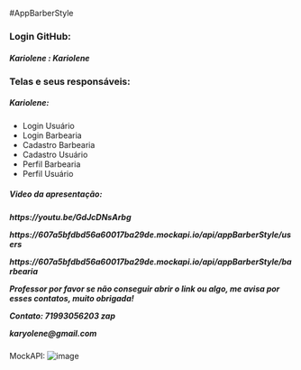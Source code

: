 #AppBarberStyle

<!DOCTYPE html>
<html>
<body>
<div>
  <h3>Login GitHub:</h3>
  <h5>Kariolene : Kariolene </h5>
</div>

<div>
  <h3>Telas e seus responsáveis:</h3>
	<h5>Kariolene:</h5>
  <ul>
    <li>Login Usuário</li>
    <li>Login Barbearia</li>
    <li>Cadastro Barbearia</li>
    <li>Cadastro Usuário</li>
    <li>Perfil Barbearia</li>
    <li>Perfil Usuário</li>
  </ul>
	
  <ul>
	
  </ul>
	
  <ul>
	
  </ul>
</div>
<div>
	<h5>Video da apresentação:<h5>
	<p>https://youtu.be/GdJcDNsArbg</p>
		<p>https://607a5bfdbd56a60017ba29de.mockapi.io/api/appBarberStyle/users</p>
		<p>https://607a5bfdbd56a60017ba29de.mockapi.io/api/appBarberStyle/barbearia</p>
		<p>Professor por favor se não conseguir abrir o link ou algo, me avisa por esses contatos, muito obrigada!</p>
                <p>Contato: 71993056203 zap</p>
	        <p> karyolene@gmail.com</p>
</div>
</body>
</html>


	
MockAPI:
	![image](https://user-images.githubusercontent.com/38690364/121760970-cb3c5000-cb03-11eb-8046-6b427e8e236f.png)




